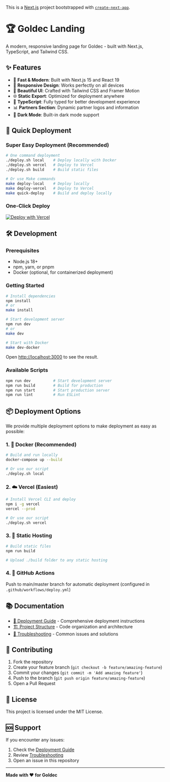 This is a [Next.js](https://nextjs.org) project bootstrapped with [`create-next-app`](https://nextjs.org/docs/app/api-reference/cli/create-next-app).

# 🏆 Goldec Landing

A modern, responsive landing page for Goldec - built with Next.js, TypeScript, and Tailwind CSS.

## ✨ Features

- 🚀 **Fast & Modern**: Built with Next.js 15 and React 19
- 📱 **Responsive Design**: Works perfectly on all devices
- 🎨 **Beautiful UI**: Crafted with Tailwind CSS and Framer Motion
- 🌐 **Static Export**: Optimized for deployment anywhere
- 🔧 **TypeScript**: Fully typed for better development experience
- 📊 **Partners Section**: Dynamic partner logos and information
- 🌙 **Dark Mode**: Built-in dark mode support

## 🚀 Quick Deployment

### Super Easy Deployment (Recommended)

```bash
# One command deployment
./deploy.sh local    # Deploy locally with Docker
./deploy.sh vercel   # Deploy to Vercel
./deploy.sh build    # Build static files

# Or use Make commands
make deploy-local    # Deploy locally
make deploy-vercel   # Deploy to Vercel
make quick-deploy    # Build and deploy locally
```

### One-Click Deploy
[![Deploy with Vercel](https://vercel.com/button)](https://vercel.com/new/clone?repository-url=https://github.com/yourusername/goldec-landing)

## 🛠️ Development

### Prerequisites
- Node.js 18+
- npm, yarn, or pnpm
- Docker (optional, for containerized deployment)

### Getting Started

```bash
# Install dependencies
npm install
# or
make install

# Start development server
npm run dev
# or
make dev

# Start with Docker
make dev-docker
```

Open [http://localhost:3000](http://localhost:3000) to see the result.

### Available Scripts

```bash
npm run dev          # Start development server
npm run build        # Build for production
npm run start        # Start production server
npm run lint         # Run ESLint
```

## 📦 Deployment Options

We provide multiple deployment options to make deployment as easy as possible:

### 1. 🐳 Docker (Recommended)
```bash
# Build and run locally
docker-compose up --build

# Or use our script
./deploy.sh local
```

### 2. ☁️ Vercel (Easiest)
```bash
# Install Vercel CLI and deploy
npm i -g vercel
vercel --prod

# Or use our script
./deploy.sh vercel
```

### 3. 📄 Static Hosting
```bash
# Build static files
npm run build

# Upload ./build folder to any static hosting
```

### 4. 🔄 GitHub Actions
Push to main/master branch for automatic deployment (configured in `.github/workflows/deploy.yml`)

## 📚 Documentation

- [📖 Deployment Guide](./DEPLOYMENT.md) - Comprehensive deployment instructions
- [🏗️ Project Structure](./STRUCTURE.md) - Code organization and architecture
- [🐛 Troubleshooting](./TROUBLESHOOTING.md) - Common issues and solutions

## 🤝 Contributing

1. Fork the repository
2. Create your feature branch (`git checkout -b feature/amazing-feature`)
3. Commit your changes (`git commit -m 'Add amazing feature'`)
4. Push to the branch (`git push origin feature/amazing-feature`)
5. Open a Pull Request

## 📄 License

This project is licensed under the MIT License.

## 🆘 Support

If you encounter any issues:
1. Check the [Deployment Guide](./DEPLOYMENT.md)
2. Review [Troubleshooting](./TROUBLESHOOTING.md)
3. Open an issue in this repository

---

**Made with ❤️ for Goldec**
